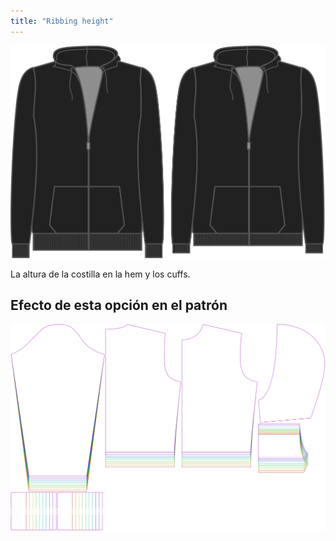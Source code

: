 ```yaml
---
title: "Ribbing height"
---
```


![Altura de tejido acanalado](ribbingheight.svg)

La altura de la costilla en la hem y los cuffs.

## Efecto de esta opción en el patrón

![Esta imagen muestra el efecto de esta opción superponiendo varias variantes que tienen un valor diferente para esta opción](huey_ribbingheight_sample.svg "Efecto de esta opción en el patrón")
